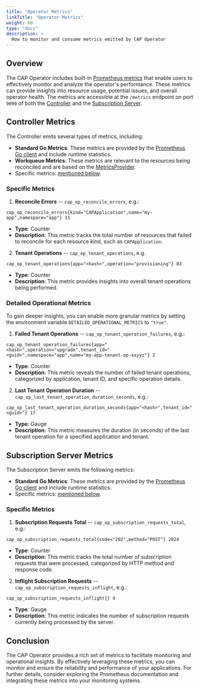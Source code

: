 ```yaml
---
title: "Operator Metrics"
linkTitle: "Operator Metrics"
weight: 60
type: "docs"
description: >
  How to monitor and consume metrics emitted by CAP Operator
---
```


## Overview

The CAP Operator includes built-in [Prometheus metrics](https://pkg.go.dev/github.com/prometheus/client_golang/prometheus) that enable users to effectively monitor and analyze the operator's performance. These metrics can provide insights into resource usage, potential issues, and overall operator health. The metrics are accessible at the `/metrics` endpoint on port `9090` of both the [Controller](docs/concepts/operator-components/controller/) and the [Subscription Server](docs/concepts/operator-components/subscription-server/).

## Controller Metrics

The Controller emits several types of metrics, including:

- **Standard Go Metrics**: These metrics are provided by the [Prometheus Go client](https://pkg.go.dev/github.com/prometheus/client_golang/prometheus/collectors#WithGoCollectorRuntimeMetrics) and include runtime statistics.
- **Workqueue Metrics**: These metrics are relevant to the resources being reconciled and are based on the [MetricsProvider](https://pkg.go.dev/k8s.io/client-go/util/workqueue#MetricsProvider).
- Specific metrics: [mentioned below](#specific-metrics).

### Specific Metrics

1. **Reconcile Errors** -- `cap_op_reconcile_errors`, e.g.:
```
cap_op_reconcile_errors{kind="CAPApplication",name="my-app",namespace="app"} 11
```
- **Type**: Counter
- **Description**: This metric tracks the total number of resources that failed to reconcile for each resource kind, such as `CAPApplication`.

2. **Tenant Operations** -- `cap_op_tenant_operations`, e.g.
```
cap_op_tenant_operations{app="<hash>",operation="provisioning"} 83
```
- **Type**: Counter
- **Description**: This metric provides insights into overall tenant operations being performed.

### Detailed Operational Metrics

To gain deeper insights, you can enable more granular metrics by setting the environment variable `DETAILED_OPERATIONAL_METRICS` to `"true"`.

1. **Failed Tenant Operations** -- `cap_op_tenant_operation_failures`, e.g.:
```
cap_op_tenant_operation_failures{app="<hash>",operation="upgrade",tenant_id="<guid>",namespace="app",name="my-app-tenant-op-xxyyz"} 2
```
- **Type**: Counter
- **Description**: This metric reveals the number of failed tenant operations, categorized by application, tenant ID, and specific operation details.

2. **Last Tenant Operation Duration** -- `cap_op_last_tenant_operation_duration_seconds`, e.g.:
```
cap_op_last_tenant_operation_duration_seconds{app="<hash>",tenant_id="<guid>"} 17
```
- **Type**: Gauge
- **Description**: This metric measures the duration (in seconds) of the last tenant operation for a specified application and tenant.

## Subscription Server Metrics

The Subscription Server emits the following metrics:
- **Standard Go Metrics**: These metrics are provided by the [Prometheus Go client](https://pkg.go.dev/github.com/prometheus/client_golang/prometheus/collectors#WithGoCollectorRuntimeMetrics) and include runtime statistics.
- Specific metrics: [mentioned below](#specific-metrics-1).

### Specific Metrics

1. **Subscription Requests Total** -- `cap_op_subscription_requests_total`, e.g.:
```
cap_op_subscription_requests_total{code="202",method="POST"} 2024
```
- **Type**: Counter
- **Description**: This metric tracks the total number of subscription requests that were processed, categorized by HTTP method and response code.

2. **Inflight Subscription Requests** -- `cap_op_subscription_requests_inflight`, e.g.:
```
cap_op_subscription_requests_inflight{} 4
```
- **Type**: Gauge
- **Description**: This metric indicates the number of subscription requests currently being processed by the server.

## Conclusion

The CAP Operator provides a rich set of metrics to facilitate monitoring and operational insights. By effectively leveraging these metrics, you can monitor and ensure the reliability and performance of your applications. For further details, consider exploring the Prometheus documentation and integrating these metrics into your monitoring systems.